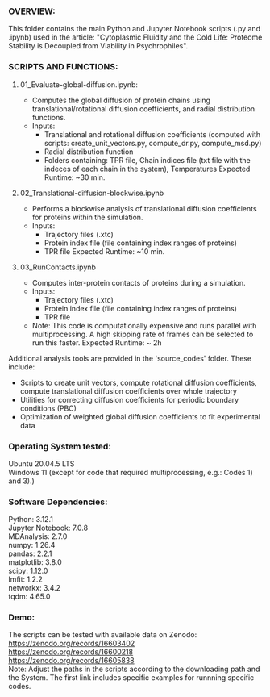 ### OVERVIEW:
This folder contains the main Python and Jupyter Notebook scripts (.py and .ipynb) used in the article: "Cytoplasmic Fluidity and the Cold Life: Proteome Stability is Decoupled from Viability in Psychrophiles". 

### SCRIPTS AND FUNCTIONS:

1) 01_Evaluate-global-diffusion.ipynb:
   - Computes the global diffusion of protein chains using translational/rotational diffusion coefficients, and radial distribution functions.
   - Inputs:
     - Translational and rotational diffusion coefficients (computed with scripts: create_unit_vectors.py, compute_dr.py, compute_msd.py)
     - Radial distribution function
     - Folders containing: TPR file, Chain indices file (txt file with the indeces of each chain in the system), Temperatures
Expected Runtime: ~30 min.

2) 02_Translational-diffusion-blockwise.ipynb
   - Performs a blockwise analysis of translational diffusion coefficients for proteins within the simulation.
   - Inputs:
     - Trajectory files (.xtc)
     - Protein index file (file containing index ranges of proteins)
     - TPR file
Expected Runtime: ~10 min.

3) 03_RunContacts.ipynb
   - Computes inter-protein contacts of proteins during a simulation.
   - Inputs:
     - Trajectory files (.xtc)
     - Protein index file (file containing index ranges of proteins)
     - TPR file
    - Note: This code is computationally expensive and runs parallel with multiprocessing. A high skipping rate of frames can be 
      selected to run this faster.
Expected Runtime: ~ 2h

Additional analysis tools are provided in the 'source_codes' folder. These include:
- Scripts to create unit vectors, compute rotational diffusion coefficients, compute translational diffusion coefficients over whole trajectory
- Utilities for correcting diffusion coefficients for periodic boundary conditions (PBC)
- Optimization of weighted global diffusion coefficients to fit experimental data

### Operating System tested:
Ubuntu 20.04.5 LTS  
Windows 11 (except for code that required multiprocessing, e.g.: Codes 1) and 3).)

### Software Dependencies:
Python: 3.12.1  
Jupyter Notebook: 7.0.8  
MDAnalysis: 2.7.0  
numpy: 1.26.4  
pandas: 2.2.1  
matplotlib: 3.8.0   
scipy: 1.12.0  
lmfit: 1.2.2  
networkx: 3.4.2  
tqdm: 4.65.0  

### Demo:
The scripts can be tested with available data on Zenodo:   
https://zenodo.org/records/16603402  
https://zenodo.org/records/16600218  
https://zenodo.org/records/16605838  
Note: Adjust the paths in the scripts according to the downloading path and the System. The first link includes specific examples for runnning specific codes.



